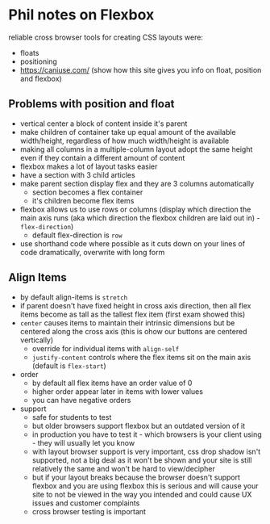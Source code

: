 # Phil notes on Flexbox
reliable cross browser tools for creating CSS layouts were:
* floats
* positioning
* https://caniuse.com/ (show how this site gives you info on float, position and flexbox)

## Problems with position and float
* vertical center a block of content inside it's parent
* make children of container take up equal amount of the available width/height, regardless of how much width/height is available
* making all columns in a multiple-column layout adopt the same height even if they contain a different amount of content
* flexbox makes a lot of layout tasks easier
* have a section with 3 child articles
* make parent section display flex and they are 3 columns automatically
  * section becomes a flex container
  * it's children become flex items
* flexbox allows us to use rows or columns (display which direction the main axis runs (aka which direction the flexbox children are laid out in) - `flex-direction`)
  * default flex-direction is `row`
* use shorthand code where possible as it cuts down on your lines of code dramatically, overwrite with long form

## Align Items
* by default align-items is `stretch`
* if parent doesn't have fixed height in cross axis direction, then all flex items become as tall as the tallest flex item (first exam showed this)
* `center` causes items to maintain their intrinsic dimensions but be centered along the cross axis (this is ohow our buttons are centered vertically)
  * override for individual items with `align-self`
  * `justify-content` controls where the flex items sit on the main axis (default is `flex-start`)
* order
  * by default all flex items have an order value of 0
  * higher order appear later in items with lower values
  * you can have negative orders
* support
  * safe for students to test
  * but older browsers support flexbox but an outdated version of it
  * in production you have to test it - which browsers is your client using - they will usually let you know 
  * with layout browser support is very important, css drop shadow isn't supported, not a big deal as it won't be shown and your site is still relatively the same and won't be hard to view/decipher
  * but if your layout breaks because the browser doesn't support flexbox and you are using flexbox this is serious and will cause your site to not be viewed in the way you intended and could cause UX issues and customer complaints
  * cross browser testing is important

















